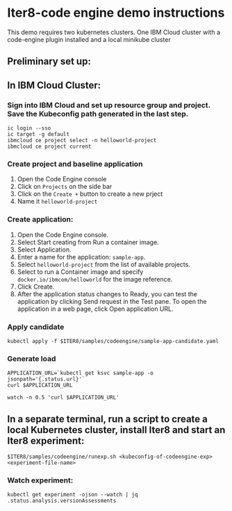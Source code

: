 # Iter8-code engine demo instructions
This demo requires two kubernetes clusters. One IBM Cloud cluster with a code-engine plugin installed and a local minikube cluster

## Preliminary set up:


## In IBM Cloud Cluster:
### Sign into IBM Cloud and set up resource group and project. Save the Kubeconfig path generated in the last step.
```
ic login --sso
ic target -g default
ibmcloud ce project select -n helloworld-project
ibmcloud ce project current 
```

### Create project and baseline application
1.  Open the Code Engine console
2. Click on `Projects` on the side bar
3. Click on the `Create +` button to create a new prject
4. Name it `helloworld-project`

### Create application:

1. Open the Code Engine console.
2. Select Start creating from Run a container image.
3. Select Application.
4. Enter a name for the application: `sample-app`.
5. Select `helloworld-project` from the list of available projects.
4. Select to run a Container image and specify `docker.io/ibmcom/helloworld` for the image reference.
5. Click Create.
6. After the application status changes to Ready, you can test the application by clicking Send request in the Test pane. To open the application in a web page, click Open application URL.

### Apply candidate
```
kubectl apply -f $ITER8/samples/codeengine/sample-app-candidate.yaml
```

### Generate load
```
APPLICATION_URL=`kubectl get ksvc sample-app -o jsonpath='{.status.url}'`
curl $APPLICATION_URL

watch -n 0.5 'curl $APPLICATION_URL'
```

## In a separate terminal, run a script to create a local Kubernetes cluster, install Iter8 and start  an Iter8 experiment:
```
$ITER8/samples/codeengine/runexp.sh <kubeconfig-of-codeengine-exp> <experiment-file-name>
```

<!-- ### Start minikube
```
minikube start --cpus 5 --memory 5120
```

### Set PATHS to run cmmands easily
```
export ITER8=/Users/sushma/projects/iter8-tools/forks/iter8
export ITER8INSTALL=/Users/sushma/projects/iter8-tools/forks/iter8-install
```

### Install ITER8
```
kustomize build $ITER8INSTALL/core | kubectl -n iter8-system apply -f - 
```

### Create a configmap so the kubeconfig of the code engine cluster is accessible to minikube.
```
$ITER8/samples/codeengine/create-cm.sh <CODE ENGINE KUBECONFIG>
```

### Apply Metrics
```
kubectl apply -f $ITER8INSTALL/metrics/codeengine/metrics/mean-latency.yaml -n iter8-system
kubectl apply -f $ITER8INSTALL/metrics/codeengine/metrics/request-count.yaml -n iter8-system
kubectl apply -f $ITER8INSTALL/metrics/codeengine/metrics/error-rate.yaml -n iter8-system
```

------------------------------------------------
## Demo of a Conformance experiment using iter8


### Run experiment
```
kubectl apply -f $ITER8/samples/codeengine/conformance-exp.yaml
``` -->


### Watch experiment:
```
kubectl get experiment -ojson --watch | jq .status.analysis.versionAssessments 
```
